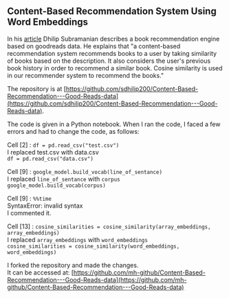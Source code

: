 ## Content-Based Recommendation System Using Word Embeddings

In his [article](https://medium.com/towards-artificial-intelligence/content-based-recommendation-system-using-word-embeddings-c1c15de1ef95) Dhilip Subramanian describes a book recommendation engine based on goodreads data. He explains that "a content-based recommendation system recommends books to a user by taking similarity of books based on the description. It also considers the user's previous book history in order to recommend a similar book. Cosine similarity is used in our recommender system to recommend the books."

The repository is at [https://github.com/sdhilip200/Content-Based-Recommendation---Good-Reads-data](https://github.com/sdhilip200/Content-Based-Recommendation---Good-Reads-data).

The code is given in a Python notebook. When I ran the code, I faced a few errors and had to change the code, as follows:

Cell \[2\] : `df = pd.read_csv("test.csv")`\
I replaced test.csv with data.csv\
`df = pd.read_csv("data.csv")`

Cell \[9\] : `google_model.build_vocab(line_of_sentance)`\
I replaced `line_of_sentance` with `corpus`\
`google_model.build_vocab(corpus)`

Cell \[9\] : `%%time`\
SyntaxError: invalid syntax\
I commented it.

Cell \[13\] : `cosine_similarities = cosine_similarity(array_embeddings, array_embeddings)`\
I replaced `array_embeddings` with `word_embeddings`\
`cosine_similarities = cosine_similarity(word_embeddings, word_embeddings)`

I forked the repository and made the changes.\
It can be accessed at: [https://github.com/mh-github/Content-Based-Recommendation---Good-Reads-data](https://github.com/mh-github/Content-Based-Recommendation---Good-Reads-data)



